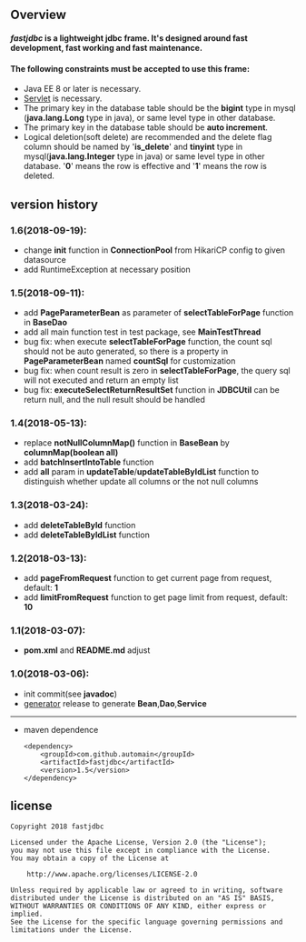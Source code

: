 Overview
---
#### *fastjdbc* is a lightweight jdbc frame. It's designed around fast development, fast working and fast maintenance.
#### **The following constraints must be accepted to use this frame:**
* Java EE 8 or later is necessary.
* [Servlet](https://javaee.github.io/servlet-spec/) is necessary.
* The primary key in the database table should be the __bigint__ type in mysql (__java.lang.Long__ type in java), or same level type in other database.
* The primary key in the database table should be __auto increment__.
* Logical deletion(soft delete) are recommended and the delete flag column should be named by '__is_delete__' and __tinyint__ type in mysql(__java.lang.Integer__ type in java) or same level type in other database.
'__0__' means the row is effective and '__1__' means the row is deleted.

version history
---
### 1.6(2018-09-19):
* change __init__ function in __ConnectionPool__ from HikariCP config to given datasource
* add RuntimeException at necessary position
### 1.5(2018-09-11):
* add __PageParameterBean__ as parameter of __selectTableForPage__ function in __BaseDao__
* add all main function test in test package, see __MainTestThread__ 
* bug fix: when execute __selectTableForPage__ function, the count sql should not be auto generated, so there is a property in __PageParameterBean__ named __countSql__ for customization
* bug fix: when count result is zero in __selectTableForPage__, the query sql will not executed and return an empty list
* bug fix: __executeSelectReturnResultSet__ function in __JDBCUtil__ can be return null, and the null result should be handled
### 1.4(2018-05-13):
* replace __notNullColumnMap()__ function in __BaseBean__ by __columnMap(boolean all)__
* add __batchInsertIntoTable__ function
* add __all__ param in __updateTable__/__updateTableByIdList__ function to distinguish whether update all columns or the not null columns
### 1.3(2018-03-24):
* add __deleteTableById__ function
* add __deleteTableByIdList__ function
### 1.2(2018-03-13):
* add __pageFromRequest__ function to get current page from request, default: __1__
* add __limitFromRequest__ function to get page limit from request, default: __10__
### 1.1(2018-03-07):
* __pom.xml__ and __README.md__ adjust
### 1.0(2018-03-06):
* init commit(see __javadoc__)
* [generator](https://github.com/automain/generator) release to generate __Bean__,__Dao__,__Service__
---
* maven dependence
    ```
    <dependency>
        <groupId>com.github.automain</groupId>
        <artifactId>fastjdbc</artifactId>
        <version>1.5</version>
    </dependency>
    ```
license
---
```
Copyright 2018 fastjdbc

Licensed under the Apache License, Version 2.0 (the "License");
you may not use this file except in compliance with the License.
You may obtain a copy of the License at

    http://www.apache.org/licenses/LICENSE-2.0

Unless required by applicable law or agreed to in writing, software
distributed under the License is distributed on an "AS IS" BASIS,
WITHOUT WARRANTIES OR CONDITIONS OF ANY KIND, either express or implied.
See the License for the specific language governing permissions and
limitations under the License.
```